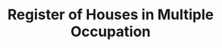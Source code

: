 ---
schema: default
title: Register of Houses in Multiple Occupation
organization: Oxford City Council
notes: >-
  Current register of all properties with a licence to be a House in Multiple
  Occupation in the Oxford City area, including reference, address, occupancy
  details and start/finish dates for the licence
resources:
  - name: HMO Simplified Register
    url: 'https://oxopendata.github.io/register-of-houses-in-multiple-occupation/'
    format: csv
  - name: HMO Temporary Exemption Notices
    url: 'https://oxopendata.github.io/register-of-houses-in-multiple-occupation/'
    format: csv
license: 'https://www.nationalarchives.gov.uk/doc/open-government-licence/version/3/'
category:
  - Land and Property
maintainer: Oxford City Council
maintainer_email: opendata@oxford.gov.uk
---